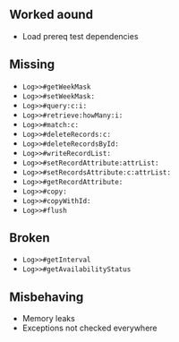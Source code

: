 Worked aound
------------

* Load prereq test dependencies


Missing
-------

* `Log>>#getWeekMask`
* `Log>>#setWeekMask:`
* `Log>>#query:c:i:`
* `Log>>#retrieve:howMany:i:`
* `Log>>#match:c:`
* `Log>>#deleteRecords:c:`
* `Log>>#deleteRecordsById:`
* `Log>>#writeRecordList:`
* `Log>>#setRecordAttribute:attrList:`
* `Log>>#setRecordsAttribute:c:attrList:`
* `Log>>#getRecordAttribute:`
* `Log>>#copy:`
* `Log>>#copyWithId:`
* `Log>>#flush`


Broken
------

* `Log>>#getInterval`
* `Log>>#getAvailabilityStatus`


Misbehaving
-----------

* Memory leaks
* Exceptions not checked everywhere
